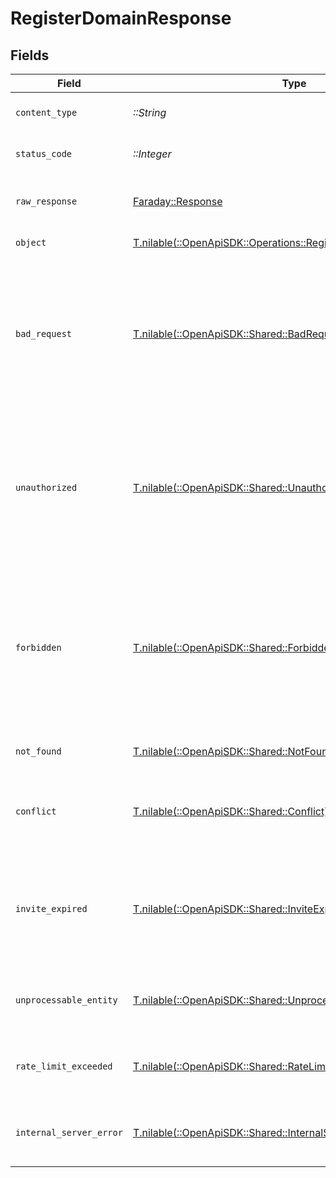 # RegisterDomainResponse


## Fields

| Field                                                                                                                                                                                                                | Type                                                                                                                                                                                                                 | Required                                                                                                                                                                                                             | Description                                                                                                                                                                                                          |
| -------------------------------------------------------------------------------------------------------------------------------------------------------------------------------------------------------------------- | -------------------------------------------------------------------------------------------------------------------------------------------------------------------------------------------------------------------- | -------------------------------------------------------------------------------------------------------------------------------------------------------------------------------------------------------------------- | -------------------------------------------------------------------------------------------------------------------------------------------------------------------------------------------------------------------- |
| `content_type`                                                                                                                                                                                                       | *::String*                                                                                                                                                                                                           | :heavy_check_mark:                                                                                                                                                                                                   | HTTP response content type for this operation                                                                                                                                                                        |
| `status_code`                                                                                                                                                                                                        | *::Integer*                                                                                                                                                                                                          | :heavy_check_mark:                                                                                                                                                                                                   | HTTP response status code for this operation                                                                                                                                                                         |
| `raw_response`                                                                                                                                                                                                       | [Faraday::Response](https://www.rubydoc.info/gems/faraday/Faraday/Response)                                                                                                                                          | :heavy_check_mark:                                                                                                                                                                                                   | Raw HTTP response; suitable for custom response parsing                                                                                                                                                              |
| `object`                                                                                                                                                                                                             | [T.nilable(::OpenApiSDK::Operations::RegisterDomainResponseBody)](../../models/operations/registerdomainresponsebody.md)                                                                                             | :heavy_minus_sign:                                                                                                                                                                                                   | The domain was registered.                                                                                                                                                                                           |
| `bad_request`                                                                                                                                                                                                        | [T.nilable(::OpenApiSDK::Shared::BadRequest)](../../models/shared/badrequest.md)                                                                                                                                     | :heavy_minus_sign:                                                                                                                                                                                                   | The server cannot or will not process the request due to something that is perceived to be a client error (e.g., malformed request syntax, invalid request message framing, or deceptive request routing).           |
| `unauthorized`                                                                                                                                                                                                       | [T.nilable(::OpenApiSDK::Shared::Unauthorized)](../../models/shared/unauthorized.md)                                                                                                                                 | :heavy_minus_sign:                                                                                                                                                                                                   | Although the HTTP standard specifies "unauthorized", semantically this response means "unauthenticated". That is, the client must authenticate itself to get the requested response.                                 |
| `forbidden`                                                                                                                                                                                                          | [T.nilable(::OpenApiSDK::Shared::Forbidden)](../../models/shared/forbidden.md)                                                                                                                                       | :heavy_minus_sign:                                                                                                                                                                                                   | The client does not have access rights to the content; that is, it is unauthorized, so the server is refusing to give the requested resource. Unlike 401 Unauthorized, the client's identity is known to the server. |
| `not_found`                                                                                                                                                                                                          | [T.nilable(::OpenApiSDK::Shared::NotFound)](../../models/shared/notfound.md)                                                                                                                                         | :heavy_minus_sign:                                                                                                                                                                                                   | The server cannot find the requested resource.                                                                                                                                                                       |
| `conflict`                                                                                                                                                                                                           | [T.nilable(::OpenApiSDK::Shared::Conflict)](../../models/shared/conflict.md)                                                                                                                                         | :heavy_minus_sign:                                                                                                                                                                                                   | This response is sent when a request conflicts with the current state of the server.                                                                                                                                 |
| `invite_expired`                                                                                                                                                                                                     | [T.nilable(::OpenApiSDK::Shared::InviteExpired)](../../models/shared/inviteexpired.md)                                                                                                                               | :heavy_minus_sign:                                                                                                                                                                                                   | This response is sent when the requested content has been permanently deleted from server, with no forwarding address.                                                                                               |
| `unprocessable_entity`                                                                                                                                                                                               | [T.nilable(::OpenApiSDK::Shared::UnprocessableEntity)](../../models/shared/unprocessableentity.md)                                                                                                                   | :heavy_minus_sign:                                                                                                                                                                                                   | The request was well-formed but was unable to be followed due to semantic errors.                                                                                                                                    |
| `rate_limit_exceeded`                                                                                                                                                                                                | [T.nilable(::OpenApiSDK::Shared::RateLimitExceeded)](../../models/shared/ratelimitexceeded.md)                                                                                                                       | :heavy_minus_sign:                                                                                                                                                                                                   | The user has sent too many requests in a given amount of time ("rate limiting")                                                                                                                                      |
| `internal_server_error`                                                                                                                                                                                              | [T.nilable(::OpenApiSDK::Shared::InternalServerError)](../../models/shared/internalservererror.md)                                                                                                                   | :heavy_minus_sign:                                                                                                                                                                                                   | The server has encountered a situation it does not know how to handle.                                                                                                                                               |